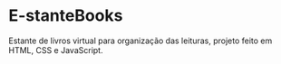 # E-stanteBooks
Estante de livros virtual para organização das leituras, projeto feito em HTML, CSS e JavaScript.
